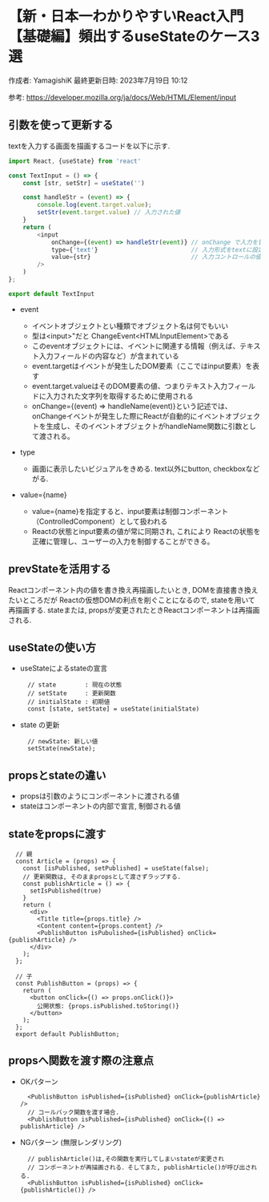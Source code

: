 # 【新・日本一わかりやすいReact入門【基礎編】頻出するuseStateのケース3選

作成者: YamagishiK
最終更新日時: 2023年7月19日 10:12

参考: https://developer.mozilla.org/ja/docs/Web/HTML/Element/input

## 引数を使って更新する

textを入力する画面を描画するコードを以下に示す.

```javascript
import React, {useState} from 'react'

const TextInput = () => {
    const [str, setStr] = useState('')

    const handleStr = (event) => {
        console.log(event.target.value);
        setStr(event.target.value) // 入力された値
    }
    return (
        <input
            onChange={(event) => handleStr(event)} // onChange で入力を管理
            type={'text'}                          // 入力形式をtextに設定
            value={str}                            // 入力コントロールの値
        />
    )
};

export default TextInput
```
- event
  - イベントオブジェクトとい種類でオブジェクト名は何でもいい
  - 型は\<input>"だと ChangeEvent\<HTMLInputElement>である
  - このeventオブジェクトには、イベントに関連する情報（例えば、テキスト入力フィールドの内容など）が含まれている
  - event.targetはイベントが発生したDOM要素（ここではinput要素）を表す
  - event.target.valueはそのDOM要素の値、つまりテキスト入力フィールドに入力された文字列を取得するために使用される
  - onChange={(event) => handleName(event)}という記述では、onChangeイベントが発生した際にReactが自動的にイベントオブジェクトを生成し、そのイベントオブジェクトがhandleName関数に引数として渡される。

- type
  - 画面に表示したいビジュアルをきめる. text以外にbutton, checkboxなどがる.

- value={name}
  - value={name}を指定すると、input要素は制御コンポーネント（ControlledComponent）として扱われる
  - Reactの状態とinput要素の値が常に同期され, これにより Reactの状態を正確に管理し、ユーザーの入力を制御することができる。


## prevStateを活用する
Reactコンポーネント内の値を書き換え再描画したいとき, DOMを直接書き換えたいところだが
Reactの仮想DOMの利点を削ぐことになるので, stateを用いて再描画する.
stateまたは, propsが変更されたときReactコンポーネントは再描画される.


## useStateの使い方
- useStateによるstateの宣言
  ```
    // state        : 現在の状態
    // setState     : 更新関数
    // initialState : 初期値
    const [state, setState] = useState(initialState)
  ```
- state の更新
  ```
    // newState: 新しい値
    setState(newState);
  ```
## propsとstateの違い
- propsは引数のようにコンポーネントに渡される値
- stateはコンポーネントの内部で宣言, 制御される値

## stateをpropsに渡す
```
  // 親
  const Article = (props) => {
    const [isPublished, setPublished] = useState(false);
    // 更新関数は, そのままpropsとして渡さずラップする.
    const publishArticle = () => {
      setIsPublished(true)
    }
    return (
      <div>
        <Title title={props.title} />
        <Content content={props.content} />
        <PublishButton isPubulished={isPublished} onClick={publishArticle} />
      </div>
    );
  };
```
```
  // 子
  const PublishButton = (props) => {
    return (
      <button onClick={() => props.onClick()}>
        公開状態: {props.isPublished.toStoring()}
      </button>
    );
  };
  export default PublishButton;
```

## propsへ関数を渡す際の注意点
- OKパターン

  ```
    <PublishButton isPublished={isPublished} onClick={publishArticle} />
    // コールバック関数を渡す場合.
    <PublishButton isPublished={isPublished} onClick={() => publishArticle} />
  ```
- NGパターン (無限レンダリング)
  ```
    // publishArticle()は,その関数を実行してしまいstateが変更され
    // コンポーネントが再描画される．そしてまた, publishArticle()が呼び出される.
    <PublishButton isPublished={isPublished} onClick={publishArticle()} />
  ```

  